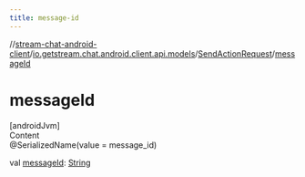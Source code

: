 ```yaml
---
title: message-id
---
```

//[stream-chat-android-client](../../../index.md)/[io.getstream.chat.android.client.api.models](../index.md)/[SendActionRequest](index.md)/[messageId](messageId.md)



# messageId  
[androidJvm]  
Content  
@SerializedName(value = message_id)  
  
val [messageId](messageId.md): [String](https://kotlinlang.org/api/latest/jvm/stdlib/kotlin/-string/index.html)  



